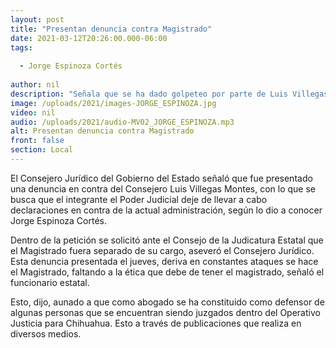 ```yaml
---
layout: post
title: "Presentan denuncia contra Magistrado"
date: 2021-03-12T20:26:00.000-06:00
tags:
  
  - Jorge Espinoza Cortés
  
author: nil
description: "Señala que se ha dado golpeteo por parte de Luis Villegas Montes."
image: /uploads/2021/images-JORGE_ESPINOZA.jpg
video: nil
audio: /uploads/2021/audio-MV02_JORGE_ESPINOZA.mp3
alt: Presentan denuncia contra Magistrado
front: false
section: Local
---
```


El Consejero Jurídico del Gobierno del Estado señaló que fue presentado una denuncia en contra del Consejero Luis Villegas Montes, con lo que se busca que el integrante el Poder Judicial deje de llevar a cabo declaraciones en contra de la actual administración, según lo dio a conocer Jorge Espinoza Cortés.

Dentro de la petición se solicitó ante el Consejo de la Judicatura Estatal que el Magistrado fuera separado de su cargo, aseveró el Consejero Jurídico. Esta denuncia presentada el jueves, deriva en constantes ataques se hace el Magistrado, faltando a la ética que debe de tener el magistrado, señaló el funcionario estatal.

Esto, dijo, aunado a que como abogado se ha constituido como defensor de algunas personas que se encuentran siendo juzgados dentro del Operativo Justicia para Chihuahua. Esto a través de publicaciones que realiza en diversos medios.
